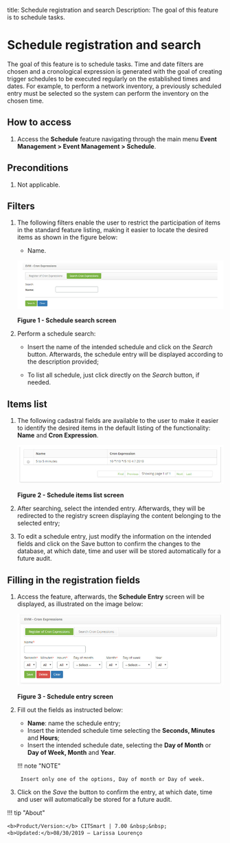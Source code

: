 title: Schedule registration and search
Description: The goal of this feature is to schedule tasks.
# Schedule registration and search

The goal of this feature is to schedule tasks. Time and date filters are chosen and a cronological expression is generated with the 
goal of creating trigger schedules to be executed regularly on the established times and dates. For example, to perform a network 
inventory, a previously scheduled entry must be selected so the system can perform the inventory on the chosen time.

How to access
-----------------

1. Access the **Schedule** feature navigating through the main menu **Event Management > Event Management > Schedule**.

Preconditions
---------------

1. Not applicable.

Filters
-----------

1. The following filters enable the user to restrict the participation of items in the standard feature listing, making it easier 
to locate the desired items as shown in the figure below:

    - Name.
    
    ![Search](images/time.img1.jpg)
    
    **Figure 1 - Schedule search screen**
    
2. Perform a schedule search:

    - Insert the name of the intended schedule and click on the *Search* button. Afterwards, the schedule entry will be displayed 
    according to the description provided;
    
    - To list all schedule, just click directly on the *Search* button, if needed.
    
Items list
-------------------

1. The following cadastral fields are available to the user to make it easier to identify the desired items in the default listing 
of the functionality: **Name** and **Cron Expression**.

    ![Listing](images/time.img2.jpg)
    
    **Figure 2 - Schedule items list screen**
    
2. After searching, select the intended entry. Afterwards, they will be redirected to the registry screen displaying the content 
belonging to the selected entry;

3. To edit a schedule entry, just modify the information on the intended fields and click on the Save button to confirm the changes 
to the database, at which date, time and user will be stored automatically for a future audit.

Filling in the registration fields
-------------------------------------

1. Access the feature, afterwards, the **Schedule Entry** screen will be displayed, as illustrated on the image below:

    ![Entry](images/time.img3.jpg)
    
    **Figure 3 - Schedule entry screen**
    
2. Fill out the fields as instructed below:

    - **Name**: name the schedule entry;
    - Insert the intended schedule time selecting the **Seconds, Minutes** and **Hours**;
    - Insert the intended schedule date, selecting the **Day of Month** or **Day of Week, Month** and **Year**.
    
    !!! note "NOTE"
    
        Insert only one of the options, Day of month or Day of week.
        
3. Click on the *Save* the button to confirm the entry, at which date, time and user will automatically be stored for a future 
audit.

!!! tip "About"

    <b>Product/Version:</b> CITSmart | 7.00 &nbsp;&nbsp;
    <b>Updated:</b>08/30/2019 – Larissa Lourenço
